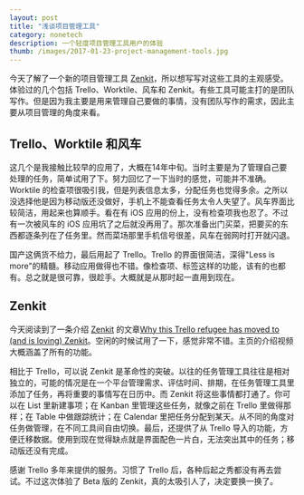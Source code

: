 ```yaml
---
layout: post
title: "浅谈项目管理工具"
category: nonetech
description: 一个轻度项目管理工具用户的体验
thumb: /images/2017-01-23-project-management-tools.jpg
---
```


今天了解了一个新的项目管理工具 [Zenkit](https://www.zenkit.com)，所以想写写对这些工具的主观感受。体验过的几个包括 Trello、Worktile、风车和 Zenkit。有些工具可能主打的是团队写作。但是因为我主要是用来管理自己要做的事情，没有团队写作的需求，因此主要从项目管理的角度来看。

## Trello、Worktile 和风车

这几个是我接触比较早的应用了，大概在14年中旬。当时主要是为了管理自己要处理的任务，简单试用了下。努力回忆了一下当时的感觉，可能并不准确。Worktile 的检查项很吸引我，但是列表信息太多，分配任务也觉得多余。之所以没选择他是因为移动版还没做好，手机上不能查看任务太令人失望了。风车界面比较简洁，用起来也算顺手。看在有 iOS 应用的份上，没有检查项我也忍了。不过有一次被风车的 iOS 应用坑了之后就没再用了。那次准备出门买菜，把要买的东西都逐条列在了任务里。然而菜场那里手机信号很差，风车在弱网时打开就闪退。

国产这俩货不给力，最后用起了 Trello。Trello 的界面很简洁，深得"Less is more"的精髓。移动应用做得也不错。像检查项、标签这样的功能，该有的也都有。总之就是很可靠，很趁手。大概就是从那时起一直用到现在。

## Zenkit

今天阅读到了一条介绍 [Zenkit](https://www.zenkit.com/) 的文章[Why this Trello refugee has moved to (and is loving) Zenkit](http://thenextweb.com/apps/2017/01/22/trello-refugee-moved-loving-zenkit/)。空闲的时候试用了一下，感觉非常不错。主页的介绍视频大概涵盖了所有的功能。

相比于 Trello，可以说 Zenkit 是革命性的突破。以往的任务管理工具往往是相对独立的，可能的情况是在一个平台管理需求、评估时间、排期，在任务管理工具里添加了任务，再将重要的事情写在日历中。而 Zenkit 将这些事情都打通了。你可以在 List 里新建事项；在 Kanban 里管理这些任务，就像之前在 Trello 里做得那样；在 Table 中做跟踪统计；在 Calendar 里把任务分配到某天。从不同的角度对任务做管理，在不同工具间自由切换。最后，还提供了从 Trello 导入的功能，方便迁移数据。使用到现在觉得缺点就是界面配色一片白，无法突出其中的任务；移动版还没有完成。

感谢 Trello 多年来提供的服务。习惯了 Trello 后，各种后起之秀都没有再去尝试。不过这次体验了 Beta 版的 Zenkit，真的太吸引人了，决定要换一换了。